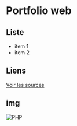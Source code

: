 # Portfolio web

## Liste
* item 1
* item 2

## Liens
[Voir les sources](https://www.google.fr "Voir les sources")

## img
![PHP](https://)